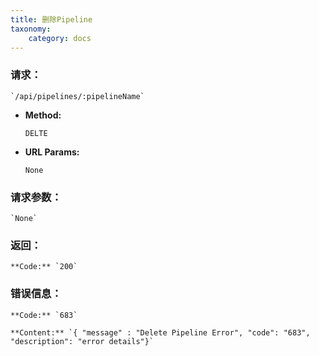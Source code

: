 ```yaml
---
title: 删除Pipeline
taxonomy:
    category: docs
---
```


### 请求：

    `/api/pipelines/:pipelineName`

* **Method:**

    `DELTE`

* **URL Params:**

	`None`

### 请求参数：

    `None`

### 返回：

	**Code:** `200`

### 错误信息：

	**Code:** `683`
  	
  	**Content:** `{ "message" : "Delete Pipeline Error", "code": "683", "description": "error details"}`